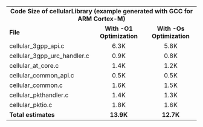 <table>
    <tr>
        <td colspan="3"><center><b>Code Size of cellularLibrary (example generated with GCC for ARM Cortex-M)</b></center></td>
    </tr>
    <tr>
        <td><b>File</b></td>
        <td><b><center>With -O1 Optimization</center></b></td>
        <td><b><center>With -Os Optimization</center></b></td>
    </tr>
    <tr>
        <td>cellular_3gpp_api.c</td>
        <td><center>6.3K</center></td>
        <td><center>5.8K</center></td>
    </tr>
    <tr>
        <td>cellular_3gpp_urc_handler.c</td>
        <td><center>0.9K</center></td>
        <td><center>0.8K</center></td>
    </tr>
    <tr>
        <td>cellular_at_core.c</td>
        <td><center>1.4K</center></td>
        <td><center>1.2K</center></td>
    </tr>
    <tr>
        <td>cellular_common_api.c</td>
        <td><center>0.5K</center></td>
        <td><center>0.5K</center></td>
    </tr>
    <tr>
        <td>cellular_common.c</td>
        <td><center>1.6K</center></td>
        <td><center>1.5K</center></td>
    </tr>
    <tr>
        <td>cellular_pkthandler.c</td>
        <td><center>1.4K</center></td>
        <td><center>1.3K</center></td>
    </tr>
    <tr>
        <td>cellular_pktio.c</td>
        <td><center>1.8K</center></td>
        <td><center>1.6K</center></td>
    </tr>
    <tr>
        <td><b>Total estimates</b></td>
        <td><b><center>13.9K</center></b></td>
        <td><b><center>12.7K</center></b></td>
    </tr>
</table>
